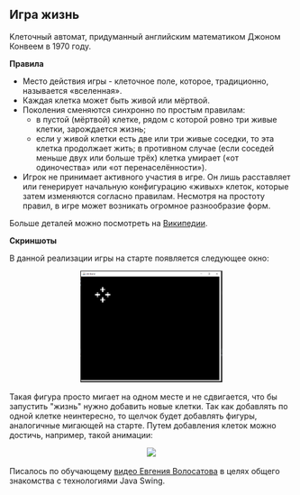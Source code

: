 ## Игра жизнь

Kлеточный автомат, придуманный английским математиком Джоном Конвеем в 1970 году.

**Правила**

- Место действия игры - клеточноe поле, которое, традиционно, называется «вселенная».
- Каждая клетка может быть живой или мёртвой.
- Поколения сменяются синхронно по простым правилам:
    - в пустой (мёртвой) клетке, рядом с которой ровно три живые клетки, зарождается жизнь;
    - если у живой клетки есть две или три живые соседки, то эта клетка продолжает жить; в противном случае (если соседей меньше двух или больше трёх) клетка умирает («от одиночества» или «от перенаселённости»).
- Игрок не принимает активного участия в игре. Он лишь расставляет или генерирует начальную конфигурацию «живых» клеток, которые затем изменяются согласно правилам. Несмотря на простоту правил, в игре может возникать огромное разнообразие форм.

Больше деталей можно посмотреть на [Википедии](https://ru.wikipedia.org/wiki/%D0%98%D0%B3%D1%80%D0%B0_%C2%AB%D0%96%D0%B8%D0%B7%D0%BD%D1%8C%C2%BB).

**Скриншоты**

В данной реализации игры на старте появляется следующее окно:
<p align="center"><img  src="./readme_assets/start.png" width="50%"></p>

Такая фигура просто мигает на одном месте и не сдвигается, что бы запустить "жизнь" нужно добавить новые клетки.
Так как добавлять по одной клетке неинтересно, то щелчок будет добавлять фигуры, аналогичные мигающей на старте.
Путем добавления клеток можно достичь, например, такой анимации:
<p align="center"><img  src="./readme_assets/gameLife.gif" width="50%"></p>

Писалось по обучающему [видео Евгения Волосатова](https://www.youtube.com/watch?v=3bOc7Z7K-GY) в целях общего знакомства с технологиями Java Swing.

